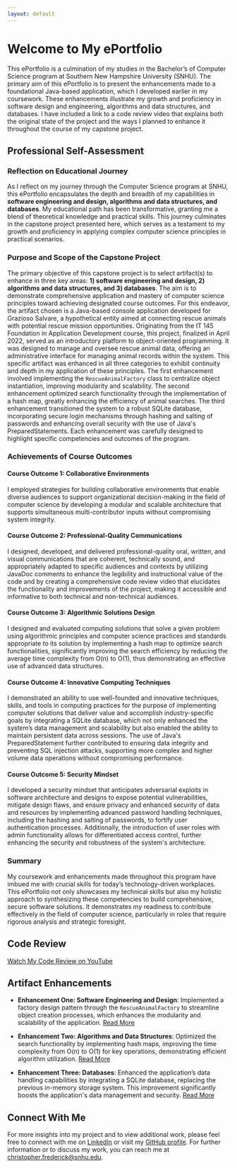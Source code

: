 ```yaml
---
layout: default
---
```


# Welcome to My ePortfolio

This ePortfolio is a culmination of my studies in the Bachelor’s of Computer Science program at Southern New Hampshire University (SNHU). The primary aim of this ePortfolio is to present the enhancements made to a foundational Java-based application, which I developed earlier in my coursework. These enhancements illustrate my growth and proficiency in software design and engineering, algorithms and data structures, and databases. I have included a link to a code review video that explains both the original state of the project and the ways I planned to enhance it throughout the course of my capstone project.

## Professional Self-Assessment

### Reflection on Educational Journey
As I reflect on my journey through the Computer Science program at SNHU, this ePortfolio encapsulates the depth and breadth of my capabilities in **software engineering and design, algorithms and data structures, and databases**. My educational path has been transformative, granting me a blend of theoretical knowledge and practical skills. This journey culminates in the capstone project presented here, which serves as a testament to my growth and proficiency in applying complex computer science principles in practical scenarios.

### Purpose and Scope of the Capstone Project

The primary objective of this capstone project is to select artifact(s) to enhance in three key areas: **1) software engineering and design, 2) algorithms and data structures, and 3) databases**. The aim is to demonstrate comprehensive application and mastery of computer science principles toward achieving designated course outcomes. For this endeavor, the artifact chosen is a Java-based console application developed for Grazioso Salvare, a hypothetical entity aimed at connecting rescue animals with potential rescue mission opportunities. Originating from the IT 145 Foundation in Application Development course, this project, finalized in April 2022, served as an introductory platform to object-oriented programming. It was designed to manage and oversee rescue animal data, offering an administrative interface for managing animal records within the system. This specific artifact was enhanced in all three categories to exhibit continuity and depth in my application of these principles. The first enhancement involved implementing the `RescueAnimalFactory` class to centralize object instantiation, improving modularity and scalability. The second enhancement optimized search functionality through the implementation of a hash map, greatly enhancing the efficiency of animal searches. The third enhancement transitioned the system to a robust SQLite database, incorporating secure login mechanisms through hashing and salting of passwords and enhancing overall security with the use of Java's PreparedStatements. Each enhancement was carefully designed to highlight specific competencies and outcomes of the program.

### Achievements of Course Outcomes

#### **Course Outcome 1: Collaborative Environments**
I employed strategies for building collaborative environments that enable diverse audiences to support organizational decision-making in the field of computer science by developing a modular and scalable architecture that supports simultaneous multi-contributor inputs without compromising system integrity.

#### **Course Outcome 2: Professional-Quality Communications**
I designed, developed, and delivered professional-quality oral, written, and visual communications that are coherent, technically sound, and appropriately adapted to specific audiences and contexts by utilizing JavaDoc comments to enhance the legibility and instructional value of the code and by creating a comprehensive code review video that elucidates the functionality and improvements of the project, making it accessible and informative to both technical and non-technical audiences.

#### **Course Outcome 3: Algorithmic Solutions Design**
I designed and evaluated computing solutions that solve a given problem using algorithmic principles and computer science practices and standards appropriate to its solution by implementing a hash map to optimize search functionalities, significantly improving the search efficiency by reducing the average time complexity from O(n) to O(1), thus demonstrating an effective use of advanced data structures.

#### **Course Outcome 4: Innovative Computing Techniques**
I demonstrated an ability to use well-founded and innovative techniques, skills, and tools in computing practices for the purpose of implementing computer solutions that deliver value and accomplish industry-specific goals by integrating a SQLite database, which not only enhanced the system’s data management and scalability but also enabled the ability to maintain persistent data across sessions. The use of Java's PreparedStatement further contributed to ensuring data integrity and preventing SQL injection attacks, supporting more complex and higher volume data operations without compromising performance.

#### **Course Outcome 5: Security Mindset**
I developed a security mindset that anticipates adversarial exploits in software architecture and designs to expose potential vulnerabilities, mitigate design flaws, and ensure privacy and enhanced security of data and resources by implementing advanced password handling techniques, including the hashing and salting of passwords, to fortify user authentication processes. Additionally, the introduction of user roles with admin functionality allows for differentiated access control, further enhancing the security and robustness of the system's architecture.

### Summary
My coursework and enhancements made throughout this program have imbued me with crucial skills for today’s technology-driven workplaces. This ePortfolio not only showcases my technical skills but also my holistic approach to synthesizing these competencies to build comprehensive, secure software solutions. It demonstrates my readiness to contribute effectively in the field of computer science, particularly in roles that require rigorous analysis and strategic foresight.

## Code Review

[Watch My Code Review on YouTube](https://www.youtube.com/watch?v=Y4NkDoMdmSQ)

## Artifact Enhancements

- **Enhancement One: Software Engineering and Design**: Implemented a factory design pattern through the `RescueAnimalFactory` to streamline object creation processes, which enhances the modularity and scalability of the application.
[Read More](./enhancement-one.html)
  
- **Enhancement Two: Algorithms and Data Structures**: Optimized the search functionality by implementing hash maps, improving the time complexity from O(n) to O(1) for key operations, demonstrating efficient algorithm utilization.
[Read More](./enhancement-two.html)
  
- **Enhancement Three: Databases**: Enhanced the application’s data handling capabilities by integrating a SQLite database, replacing the previous in-memory storage system. This improvement significantly boosts the application's data management and security.
[Read More](./enhancement-three.html)

## Connect With Me

For more insights into my project and to view additional work, please feel free to connect with me on [LinkedIn](https://www.linkedin.com/in/cfrederick23) or visit my [GitHub profile](https://github.com/cfrederick23). For further information or to discuss my work, you can reach me at [christopher.frederick@snhu.edu](mailto:christopher.frederick@snhu.edu).

